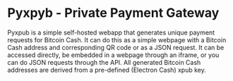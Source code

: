 # Pyxpyb - Private Payment Gateway

Pyxpub is a simple self-hosted webapp that generates unique payment requests for Bitcoin Cash. It can do this as a simple webpage with a Bitcoin Cash address and corresponding QR code or as a JSON request. It can be accessed directly, be embedded in a webpage through an iframe, or you can do JSON requests through the API. All generated Bitcoin Cash addresses are derived from a pre-defined (Electron Cash) xpub key.
